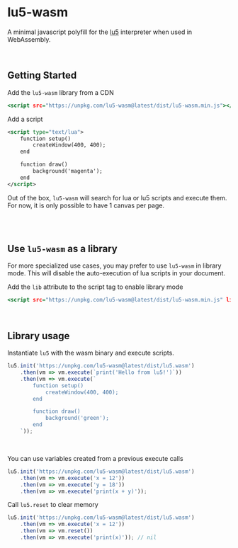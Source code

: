# lu5-wasm

A minimal javascript polyfill for the [lu5](https://github.com/matiasvlevi/lu5) interpreter when used in WebAssembly.

<br/>

## Getting Started

Add the `lu5-wasm` library from a CDN

```htm
<script src="https://unpkg.com/lu5-wasm@latest/dist/lu5-wasm.min.js"></script>
```

Add a script

```xml
<script type="text/lua">
    function setup()
        createWindow(400, 400);
    end

    function draw()
        background('magenta');
    end
</script>
```

Out of the box, `lu5-wasm` will search for lua or lu5 scripts and execute them. For now, it is only possible to have 1 canvas per page.


<br/>
<br/>

## Use `lu5-wasm` as a library

For more specialized use cases, you may prefer to use `lu5-wasm` in library mode.
This will disable the auto-execution of lua scripts in your document.

Add the `lib` attribute to the script tag to enable library mode

```htm
<script src="https://unpkg.com/lu5-wasm@latest/dist/lu5-wasm.min.js" lib></script>
```

<br/>

## Library usage

Instantiate `lu5` with the wasm binary and execute scripts.

```js
lu5.init('https://unpkg.com/lu5-wasm@latest/dist/lu5.wasm')
    .then(vm => vm.execute(`print('Hello from lu5!')`))
    .then(vm => vm.execute(`
        function setup()
            createWindow(400, 400);
        end

        function draw()
            background('green');
        end
    `));
```

<br/>

You can use variables created from a previous execute calls

```js
lu5.init('https://unpkg.com/lu5-wasm@latest/dist/lu5.wasm')
    .then(vm => vm.execute('x = 12'))
    .then(vm => vm.execute('y = 18'))
    .then(vm => vm.execute('print(x + y)'));
```

Call `lu5.reset` to clear memory

```js
lu5.init('https://unpkg.com/lu5-wasm@latest/dist/lu5.wasm')
    .then(vm => vm.execute('x = 12'))
    .then(vm => vm.reset())
    .then(vm => vm.execute('print(x)')); // nil
```